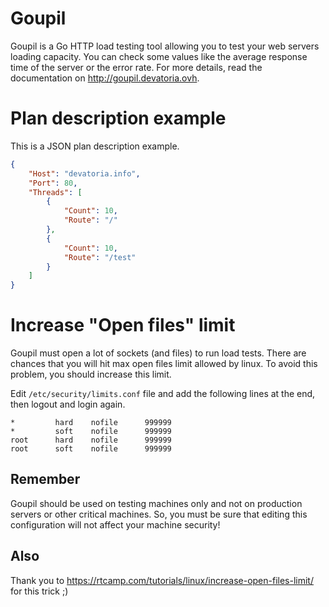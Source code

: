 # Goupil
Goupil is a Go HTTP load testing tool allowing you to test your web servers loading capacity. You can check some values like the average response time of the server or the error rate. For more details, read the documentation on http://goupil.devatoria.ovh.

# Plan description example
This is a JSON plan description example.

```json
{
    "Host": "devatoria.info",
    "Port": 80,
    "Threads": [
        {
            "Count": 10,
            "Route": "/"
        },
		{
		    "Count": 10,
		    "Route": "/test"
		}
    ]
}
```

# Increase "Open files" limit
Goupil must open a lot of sockets (and files) to run load tests. There are chances that you will hit max open files limit allowed by linux. To avoid this problem, you should increase this limit.

Edit `/etc/security/limits.conf` file and add the following lines at the end, then logout and login again.

```
*         hard    nofile      999999
*         soft    nofile      999999
root      hard    nofile      999999
root      soft    nofile      999999
```

## Remember
Goupil should be used on testing machines only and not on production servers or other critical machines. So, you must be sure that editing this configuration will not affect your machine security!

## Also
Thank you to https://rtcamp.com/tutorials/linux/increase-open-files-limit/ for this trick ;)
